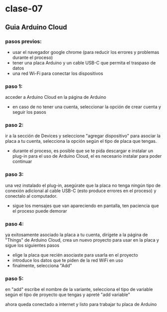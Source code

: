 # clase-07

## Guia Arduino Cloud
### pasos previos:
- usar el navegador google chrome (para reducir los errores y problemas durante el proceso)
- tener una placa Arduino y un cable USB-C que permita el traspaso de datos
- una red Wi-Fi para conectar los dispositivos


### paso 1:
acceder a Arduino Cloud en la página de Arduino
  - en caso de no tener una cuenta, seleccionar la opción de crear cuenta y seguir los pasos

### paso 2: 
ir a la sección de Devices y seleccione "agregar dispositivo" para asociar la placa a tu cuenta, selecciona la opción según el tipo de placa que tengas.
  - durante el proceso, es posible que se te pida descargar e instalar un plug-in para el uso de Arduino Cloud, el es necesario instalar para poder continuar 

### paso 3:
una vez instalado el plug-in, asegúrate que la placa no tenga ningún tipo de conexión adicional al cable USB-C (esto produce errores en el proceso) y conectalo al computador.
   - sigue los mensajes que van apareciendo en pantalla, ten paciencia que el proceso puede demorar

### paso 4:
ya exitosamente asociado la placa a tu cuenta, dirígete a la página de "Things" de Arduino Cloud, crea un nuevo proyecto para usar en la placa y sigue los siguientes pasos
  - elige la placa que recién asociaste para usarla en el proyecto
  - introduce los datos que te piden de la red WiFi en uso
  - finalmente, selecciona "Add"

### paso 5: 
en "add" escribe el nombre de la variante, selecciona el tipo de variable según el tipo de proyecto que tengas y apreté "add variable"

ahora queda conectado a internet y listo para trabajar tu placa de Arduino
